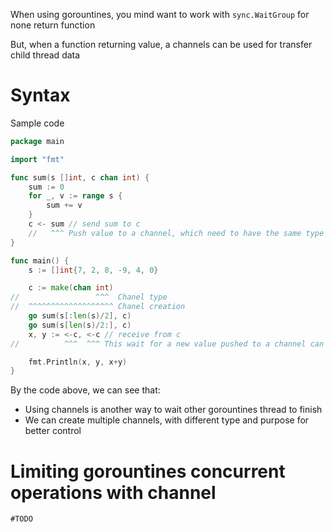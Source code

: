 When using gorountines, you mind want to work with `sync.WaitGroup` for none return function

But, when a function returning value, a channels can be used for transfer child thread data

# Syntax

Sample code

```go
package main

import "fmt"

func sum(s []int, c chan int) {
	sum := 0
	for _, v := range s {
		sum += v
	}
	c <- sum // send sum to c
    //   ^^^ Push value to a channel, which need to have the same type with the channel
}

func main() {
	s := []int{7, 2, 8, -9, 4, 0}

	c := make(chan int)
//                 ^^^  Chanel type
//  ^^^^^^^^^^^^^^^^^^^ Chanel creation
	go sum(s[:len(s)/2], c)
	go sum(s[len(s)/2:], c)
	x, y := <-c, <-c // receive from c
//          ^^^  ^^^ This wait for a new value pushed to a channel can consumming them

	fmt.Println(x, y, x+y)
}
```

By the code above, we can see that:
- Using channels is another way to wait other gorountines thread to finish
- We can create multiple channels, with different type and purpose for better control

# Limiting gorountines concurrent operations with channel

```
#TODO
```
